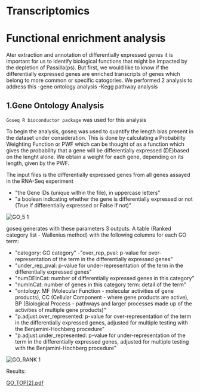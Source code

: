 # Transcriptomics

# Functional enrichment analysis

Ater extraction and annotation of differentially expressed genes it is important for us to identify biological functions that might be impacted by the depletion of Passilla(ps). But first, we would like to know if the differentially expressed genes are enriched transcripts of genes which belong to more common or specific catogories. We performed 2 analysis to address this
-gene ontology analysis
-Kegg pathway analysis

## 1.Gene Ontology Analysis

```Goseq R bioconductor package``` was used for this analysis

To begin the analysis, goseq was used to quantify the length bias present in the dataset under
consideration. This is done by calculating a Probability Weighting Function or PWF which can
be thought of as a function which gives the probability that a gene will be differentially expressed
(DE)based on the lenght alone. We obtain a weight for each gene, depending on its length, given by the PWF.

The input files is the differentially expressed genes from all genes assayed in the RNA-Seq experiment

   - "the Gene IDs (unique within the file), in uppercase letters"
   - "a boolean indicating whether the gene is differentially expressed or not (True if differentially expressed or False if not)"

![GO_5 1](https://user-images.githubusercontent.com/88287437/130139574-3d9e4341-a22d-4b74-8889-e9638bdf78fa.PNG)

goseq generates with these parameters 3 outputs. A table (Ranked category list - Wallenius method) with the following columns for each GO term:

   - "category: GO category"
   -"over_rep_pval: p-value for over-representation of the term in the differentially expressed genes"
   - "under_rep_pval: p-value for under-representation of the term in the differentially expressed genes"
   - "numDEInCat: number of differentially expressed genes in this category"
   - "numInCat: number of genes in this category term: detail of the term"
   - "ontology: MF (Molecular Function - molecular activities of gene products), CC (Cellular Component - where gene products are active), BP (Biological Process - pathways and 
   larger processes made up of the activities of multiple gene products)"
   - "p.adjust.over_represented: p-value for over-representation of the term in the differentially expressed genes, adjusted for multiple testing with the Benjamini-Hochberg 
   procedure"
   - "p.adjust.under_represented: p-value for under-representation of the term in the differentially expressed genes, adjusted for multiple testing with the Benjamini-Hochberg 
   procedure"
    
![GO_RANK 1](https://user-images.githubusercontent.com/88287437/130142391-1d2631b5-dc3f-48ee-aa7e-3351c208876c.PNG)

Results:

[GO_TOP[2].pdf](https://github.com/rana-salah/Transcriptomics/files/7017700/GO_TOP.2.pdf)


